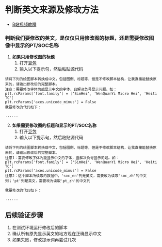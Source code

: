 
 # 判断英文来源及修改方法
- [B站视频教程](https://www.bilibili.com/video/BV1PzKUzkEgz/)
### 判断我们要修改的英文，是仅仅只用修改图的标题，还是需要修改图像中显示的PT/SOC名称

1. **如果只用修改图的标题**
   1. 打开[豆包](https://www.doubao.com/chat/)
   2. 输入以下提示句，然后粘贴源代码
```
请将下列的绘图脚本转换成中文，包括图例、标题等，但是不修改脚本结构，让我直接能替换原来的，请输出修改后的完整脚本。
注意：需要修改字体为能显示中文的字体，且解决负号显示问题。如：
plt.rcParams['font.family'] = ['SimHei', 'WenQuanYi Micro Hei', 'Heiti TC']
plt.rcParams['axes.unicode_minus'] = False
我要修改的代码如下：

......

```

2. **如果需要修改图的标题和显示的PT/SOC名称**
   1. 打开[豆包](https://www.doubao.com/chat/)
   2. 输入以下提示句，然后粘贴源代码
```
请将下列的绘图脚本转换成中文，包括图例、标题等，但是不修改脚本结构，让我直接能替换原来的，请输出修改后的完整脚本。
注意1：需要修改字体为能显示中文的字体，且解决负号显示问题。如：
plt.rcParams['font.family'] = ['SimHei', 'WenQuanYi Micro Hei', 'Heiti TC']
plt.rcParams['axes.unicode_minus'] = False
注意2：这个脚本所读取的数据中，'soc_en'列是英文，需要改为读取'soc_zh'的中文列；'pt'列是英文，需要改为读取'pt_zh'的中文列

我要修改的代码如下：

......

```

## 后续验证步骤
1. 在测试环境运行修改后的脚本
2. 确认所有原先显示英文的地方现在正确显示中文
3. 如果失败，修改提示词再尝试几次


   
   

